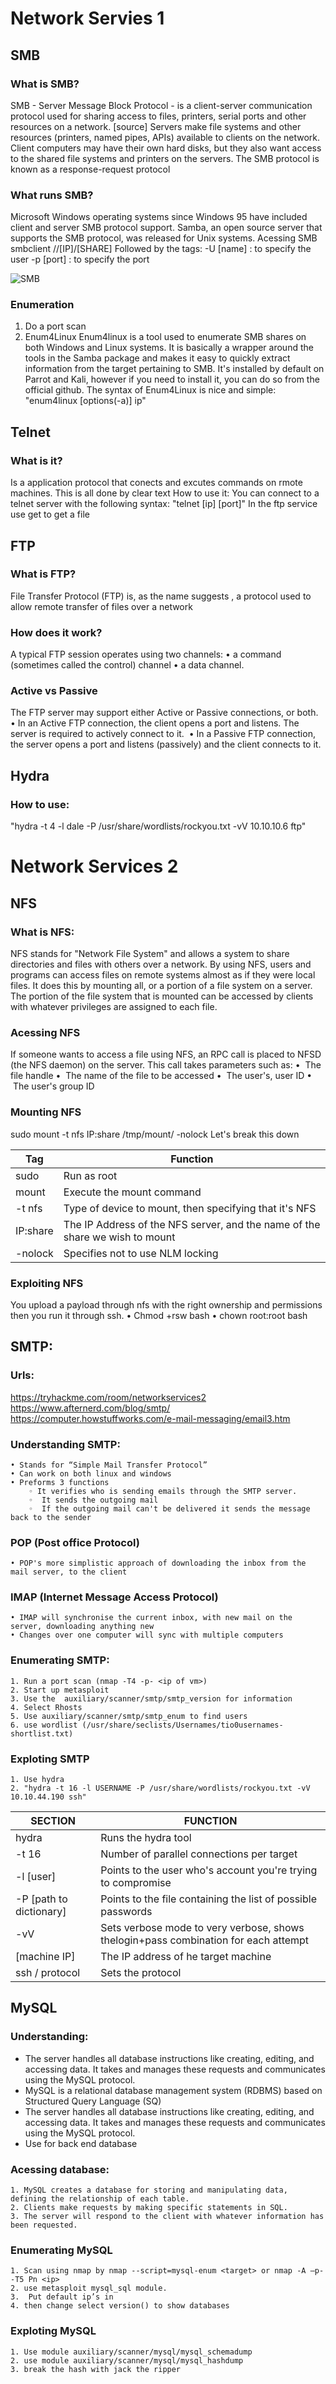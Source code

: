 # Network Servies 1

## SMB

### What is SMB?
SMB - Server Message Block Protocol - is a client-server communication protocol used for sharing access to files, printers, serial ports and other resources on a network. [source]
Servers make file systems and other resources (printers, named pipes, APIs) available to clients on the network. Client computers may have their own hard disks, but they also want access to the shared file systems and printers on the servers. The SMB protocol is known as a response-request protocol

### What runs SMB?
Microsoft Windows operating systems since Windows 95 have included client and server SMB protocol support. Samba, an open source server that supports the SMB protocol, was released for Unix systems.
Acessing SMB
smbclient //[IP]/[SHARE] 
Followed by the tags:
-U [name] : to specify the user
-p [port] : to specify the port

![SMB](img/SMB_Graphic.png)

### Enumeration
1. Do a port scan
2. Enum4Linux
Enum4linux is a tool used to enumerate SMB shares on both Windows and Linux systems. It is basically a wrapper around the tools in the Samba package and makes it easy to quickly extract information from the target pertaining to SMB. It's installed by default on Parrot and Kali, however if you need to install it, you can do so from the official github. 
The syntax of Enum4Linux is nice and simple: "enum4linux [options(-a)] ip"

## Telnet

### What is it?
Is a application protocol that conects and excutes commands on rmote machines. This is all done by clear text
How to use it:
You can connect to a telnet server with the following syntax: "telnet [ip] [port]"
In the ftp service use get to get a file
## FTP

### What is FTP?
File Transfer Protocol (FTP) is, as the name suggests , a protocol used to allow remote transfer of files over a network
### How does it work?
A typical FTP session operates using two channels: 
    • a command (sometimes called the control) channel 
    • a data channel. 
### Active vs Passive
The FTP server may support either Active or Passive connections, or both.  
    • In an Active FTP connection, the client opens a port and listens. The server is required to actively connect to it.  
    • In a Passive FTP connection, the server opens a port and listens (passively) and the client connects to it.  
## Hydra
### How to use:
"hydra -t 4 -l dale -P /usr/share/wordlists/rockyou.txt -vV 10.10.10.6 ftp"



# Network Services 2
## NFS
### What is NFS:
NFS stands for "Network File System" and allows a system to share directories and files with others over a network. By using NFS, users and programs can access files on remote systems almost as if they were local files. It does this by mounting all, or a portion of a file system on a server. The portion of the file system that is mounted can be accessed by clients with whatever privileges are assigned to each file.
### Acessing NFS
If someone wants to access a file using NFS, an RPC call is placed to NFSD (the NFS daemon) on the server. This call takes parameters such as:
    •  The file handle
    •  The name of the file to be accessed
    •  The user's, user ID
    •  The user's group ID
### Mounting NFS
sudo mount -t nfs IP:share /tmp/mount/ -nolock
Let's break this down



|Tag | Function |
| ---| --------|
|sudo | Run as root|
|mount | Execute the mount command|
|-t nfs | Type of device to mount, then specifying that it's NFS|
|IP:share | The IP Address of the NFS server, and the name of the share we wish to mount|
|-nolock | Specifies not to use NLM locking|





### Exploiting NFS
You upload a payload through nfs with the right ownership and permissions then you run it through ssh. 
    • Chmod +rsw bash
    • chown root:root bash

## SMTP:
### Urls:
https://tryhackme.com/room/networkservices2
https://www.afternerd.com/blog/smtp/
https://computer.howstuffworks.com/e-mail-messaging/email3.htm
### Understanding SMTP:
    • Stands for “Simple Mail Transfer Protocol”
    • Can work on both linux and windows
    • Preforms 3 functions
        ◦ It verifies who is sending emails through the SMTP server.
        ◦  It sends the outgoing mail
        ◦  If the outgoing mail can't be delivered it sends the message back to the sender
### POP (Post office Protocol)
    • POP's more simplistic approach of downloading the inbox from the mail server, to the client
### IMAP (Internet Message Access Protocol)
    • IMAP will synchronise the current inbox, with new mail on the server, downloading anything new
    • Changes over one computer will sync with multiple computers
### Enumerating SMTP:
    1. Run a port scan (nmap -T4 -p- <ip of vm>)
    2. Start up metasploit
    3. Use the  auxiliary/scanner/smtp/smtp_version for information
    4. Select Rhosts
    5. Use auxiliary/scanner/smtp/smtp_enum to find users
    6. use wordlist (/usr/share/seclists/Usernames/tio0usernames-shortlist.txt)


### Exploting SMTP
    1. Use hydra
    2. "hydra -t 16 -l USERNAME -P /usr/share/wordlists/rockyou.txt -vV 10.10.44.190 ssh"
|SECTION | FUNCTION|
| -------| --------|
|hydra | Runs the hydra tool
|-t 16 | Number of parallel connections per target
|-l [user] | Points to the user who's account you're trying to compromise
|-P [path to dictionary] | Points to the file containing the list of possible passwords
|-vV  | Sets verbose mode to very verbose, shows thelogin+pass combination for each attempt|
|[machine IP] | The IP address of he target machine|
|ssh / protocol |Sets the protocol|

## MySQL
### Understanding:
- The server handles all database instructions like creating, editing, and accessing data. It takes and manages these requests and communicates using the MySQL protocol. 
- MySQL is a relational database management system (RDBMS) based on Structured Query Language (SQ)
- The server handles all database instructions like creating, editing, and accessing data. It takes and manages these requests and communicates using the MySQL protocol. 
- Use for back end database

### Acessing database:
    1. MySQL creates a database for storing and manipulating data, defining the relationship of each table.
    2. Clients make requests by making specific statements in SQL.
    3. The server will respond to the client with whatever information has been requested.
### Enumerating MySQL
    1. Scan using nmap by nmap --script=mysql-enum <target> or nmap -A –p- -T5 Pn <ip>
    2. use metasploit mysql_sql module.
    3.  Put default ip’s in
    4. then change select version() to show databases
### Exploting MySQL
    1. Use module auxiliary/scanner/mysql/mysql_schemadump
    2. use module auxiliary/scanner/mysql/mysql_hashdump
    3. break the hash with jack the ripper
